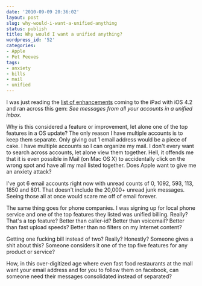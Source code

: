 ```yaml
---
date: '2010-09-09 20:36:02'
layout: post
slug: why-would-i-want-a-unified-anything
status: publish
title: Why would I want a unified anything?
wordpress_id: '52'
categories:
- Apple
- Pet Peeves
tags:
- anxiety
- bills
- mail
- unified
---
```


I was just reading the [list of enhancements](http://www.apple.com/ipad/software-update/) coming to the iPad with iOS 4.2 and ran across this gem: _See messages from all your accounts in a unified inbox_.





Why is this considered a feature or improvement, let alone one of the top features in a OS update?<!--more--> The only reason I have multiple accounts is to keep them separate. Only giving out 1 email address would be a piece of cake. I have multiple accounts so I can organize my mail. I don't every want to search across accounts, let alone view them together. Hell, it offends me that it is even possible in Mail (on Mac OS X) to accidentally click on the wrong spot and have all my mail listed together. Does Apple want to give me an anxiety attack?





I've got 6 email accounts right now with unread counts of 0, 1092, 593, 113, 1850 and 801. That doesn't include the 20,000+ unread junk messages. Seeing those all at once would scare me off of email forever.





The same thing goes for phone companies. I was signing up for local phone service and one of the top features they listed was unified billing. Really? That's a top feature? Better than caller-id? Better than voicemail? Better than fast upload speeds? Better than no filters on my Internet content?





Getting one fucking bill instead of two? Really? Honestly? Someone gives a shit about this? Someone considers it one of the top five features for any product or service?





How, in this over-digitized age where even fast food restaurants at the mall want your email address and for you to follow them on facebook, can someone need their messages consolidated instead of separated?
